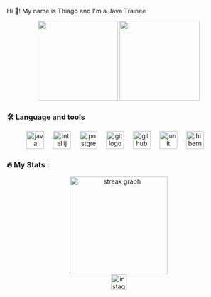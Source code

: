 Hi 👋! My name is Thiago and I'm a Java Trainee</h3>


<div align="center">
    <img height="180em" src="https://github-readme-stats-sigma-five.vercel.app/api?username=thiagoHenrique19&show_icons=true&theme=dark&include_all_commits=false&count_private=true"/>
    <img height="180em" src="https://github-readme-stats-sigma-five.vercel.app/api/top-langs/?username=thiagoHenrique19&layout=compact&langs_count=7&theme=dark"/>
</div>


<h3 align="left">🛠 Language and tools</h3>

<div align="center">
    <img src="https://cdn.jsdelivr.net/gh/devicons/devicon/icons/java/java-original.svg" height="40" alt="java logo" />
    <img width="12" />
      <img src="https://cdn.jsdelivr.net/gh/devicons/devicon/icons/intellij/intellij-original.svg" height="40" alt="intellij logo"  />
  <img width="12" />
    <img src="https://cdn.jsdelivr.net/gh/devicons/devicon/icons/postgresql/postgresql-original.svg" height="40" alt="postgresql logo" />
    <img width="12" />
    <img src="https://cdn.jsdelivr.net/gh/devicons/devicon/icons/git/git-original.svg" height="40" alt="git logo" />
    <img width="12" />
    <img src="https://cdn.jsdelivr.net/gh/devicons/devicon/icons/github/github-original.svg" height="40" alt="github logo" />
    <img width="12" />
    <img src="https://junit.org/junit5/assets/img/junit5-logo.png" height="40" alt="junit logo" />
    <img width="12" />
    <img src="https://icon2.cleanpng.com/20180920/zhj/kisspng-hibernate-object-relational-mapping-java-spring-fr-hibernate-logo-svg-vector-amp-png-transparent-1713935179675.webp)" height="40" alt="hibernate logo" />
    <img width="12" />
   
</div>

<h3 align="left">🔥 My Stats :</h3>
<div align="center">
    <img src="https://streak-stats.demolab.com?user=thiagHenrique19&locale=en&mode=daily&theme=dark&hide_border=false&border_radius=5&order=3" height="220" alt="streak graph" />
</div>

<div align="center">
<a href="(https://www.instagram.com/_thiagohenrique?igsh=MW1yOTZ5cGE5NWhwaw%3D%3D&utm_source=qr)">
  <img src="https://img.shields.io/static/v1?message=Instagram&logo=instagram&label=&color=E4405F&logoColor=white&labelColor=&style=for-the-badge" height="35" alt="instagram logo" />
</a>
</div>
